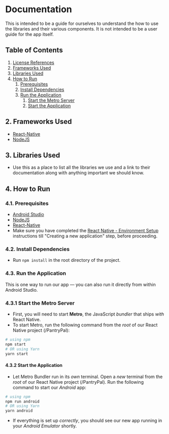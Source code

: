 # Documentation
This is intended to be a guide for ourselves to understand the how to use the libraries and their various components. It is not intended to be a user guide for the app itself.

## Table of Contents
1. [License References](LICENSES.md)
2. [Frameworks Used](#1-frameworks-used)
3. [Libraries Used](#2-libraries-used)
4. [How to Run](#3-how-to-run)
    1. [Prerequisites](#31-prerequisites)
    2. [Install Dependencies](#32-install-dependencies)
    3. [Run the Application](#33-run-the-application)
        1. [Start the Metro Server](#331-start-the-metro-server)
        2. [Start the Application](#332-start-the-application)


## 2. Frameworks Used
- [React-Native](https://reactnative.dev/)
- [NodeJS](https://nodejs.org/en/)

## 3. Libraries Used
- Use this as a place to list all the libraries we use and a link to their documentation along with anything important we should know.

## 4. How to Run

### 4.1. Prerequisites
- [Android Studio](https://developer.android.com/studio)
- [NodeJS](https://nodejs.org/en/)
- [React-Native](https://reactnative.dev/)
- Make sure you have completed the [React Native - Environment Setup](https://reactnative.dev/docs/environment-setup) instructions till "Creating a new application" step, before proceeding.

### 4.2. Install Dependencies
- Run `npm install` in the root directory of the project.

### 4.3. Run the Application
This is one way to run our app — you can also run it directly from within Android Studio.

### 4.3.1 Start the Metro Server
- First, you will need to start **Metro**, the JavaScript _bundler_ that ships _with_ React Native.
- To start Metro, run the following command from the _root_ of our React Native project (/PantryPal): 
```bash
# using npm
npm start
# OR using Yarn
yarn start
```

#### 4.3.2 Start the Application
- Let Metro Bundler run in its _own_ terminal. Open a _new_ terminal from the _root_ of our React Native project (/PantryPal). Run the following command to start our _Android_ app:
```bash
# using npm
npm run android
# OR using Yarn
yarn android
```
- If everything is set up _correctly_, you should see our new app running in your _Android Emulator_ shortly.